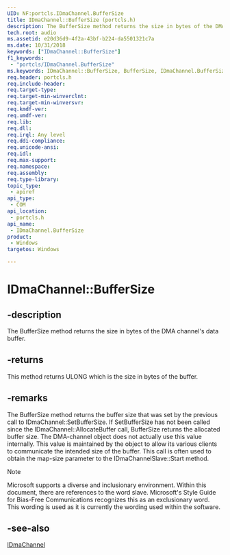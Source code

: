 ```yaml
---
UID: NF:portcls.IDmaChannel.BufferSize
title: IDmaChannel::BufferSize (portcls.h)
description: The BufferSize method returns the size in bytes of the DMA channel's data buffer.
tech.root: audio
ms.assetid: e20d36d9-4f2a-43bf-b224-da5501321c7a
ms.date: 10/31/2018
keywords: ["IDmaChannel::BufferSize"]
f1_keywords:
 - "portcls/IDmaChannel.BufferSize"
ms.keywords: IDmaChannel::BufferSize, BufferSize, IDmaChannel.BufferSize, IDmaChannel::BufferSize, IDmaChannel.BufferSize
req.header: portcls.h
req.include-header:
req.target-type:
req.target-min-winverclnt:
req.target-min-winversvr:
req.kmdf-ver:
req.umdf-ver:
req.lib:
req.dll:
req.irql: Any level
req.ddi-compliance:
req.unicode-ansi:
req.idl:
req.max-support:
req.namespace:
req.assembly:
req.type-library: 
topic_type: 
 - apiref
api_type: 
 - COM
api_location: 
 - portcls.h
api_name: 
 - IDmaChannel.BufferSize
product: 
 - Windows
targetos: Windows

---
```


# IDmaChannel::BufferSize


## -description

The BufferSize method returns the size in bytes of the DMA channel's data buffer.

## -returns
This method returns ULONG which is the size in bytes of the buffer.

## -remarks

The BufferSize method returns the buffer size that was set by the previous call to IDmaChannel::SetBufferSize. If SetBufferSize has not been called since the IDmaChannel::AllocateBuffer call, BufferSize returns the allocated buffer size. The DMA-channel object does not actually use this value internally. This value is maintained by the object to allow its various clients to communicate the intended size of the buffer. This call is often used to obtain the map-size parameter to the IDmaChannelSlave::Start method. 

> [!NOTE]
> Microsoft supports a diverse and inclusionary environment. Within this document, there are references to the word slave. Microsoft's Style Guide for Bias-Free Communications recognizes this as an exclusionary word. This wording is used as it is currently the wording used within the software.

## -see-also

[IDmaChannel](nn-portcls-idmachannel.md)
